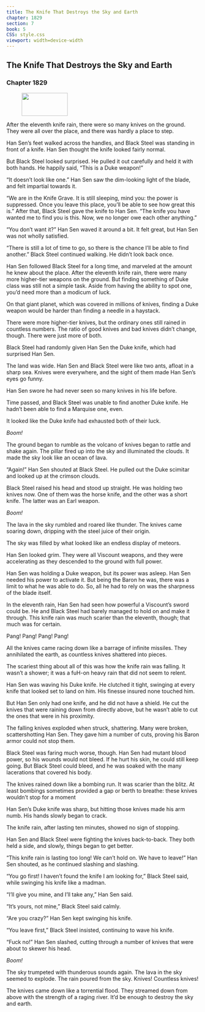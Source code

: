 ```yaml
---
title: The Knife That Destroys the Sky and Earth
chapter: 1829
section: 7
book: 5
CSS: style.css
viewport: width=device-width
---
```


## The Knife That Destroys the Sky and Earth

### Chapter 1829

<figure>
	<img src="../Images/gem.gif" alt="" id="gem" width="120" height="60" />
</figure>

After the eleventh knife rain, there were so many knives on the ground. They were all over the place, and there was hardly a place to step.

Han Sen’s feet walked across the handles, and Black Steel was standing in front of a knife. Han Sen thought the knife looked fairly normal.

But Black Steel looked surprised. He pulled it out carefully and held it with both hands. He happily said, “This is a Duke weapon!”

“It doesn’t look like one.” Han Sen saw the dim-looking light of the blade, and felt impartial towards it.

“We are in the Knife Grave. It is still sleeping, mind you: the power is suppressed. Once you leave this place, you’ll be able to see how great this is.” After that, Black Steel gave the knife to Han Sen. “The knife you have wanted me to find you is this. Now, we no longer owe each other anything.”

“You don’t want it?” Han Sen waved it around a bit. It felt great, but Han Sen was not wholly satisfied.

“There is still a lot of time to go, so there is the chance I’ll be able to find another.” Black Steel continued walking. He didn’t look back once.

Han Sen followed Black Steel for a long time, and marveled at the amount he knew about the place. After the eleventh knife rain, there were many more higher-tier weapons on the ground. But finding something of Duke class was still not a simple task. Aside from having the ability to spot one, you’d need more than a modicum of luck.

On that giant planet, which was covered in millions of knives, finding a Duke weapon would be harder than finding a needle in a haystack.

There were more higher-tier knives, but the ordinary ones still rained in countless numbers. The ratio of good knives and bad knives didn’t change, though. There were just more of both.

Black Steel had randomly given Han Sen the Duke knife, which had surprised Han Sen.

The land was wide. Han Sen and Black Steel were like two ants, afloat in a sharp sea. Knives were everywhere, and the sight of them made Han Sen’s eyes go funny.

Han Sen swore he had never seen so many knives in his life before.

Time passed, and Black Steel was unable to find another Duke knife. He hadn’t been able to find a Marquise one, even.

It looked like the Duke knife had exhausted both of their luck.

*Boom!*

The ground began to rumble as the volcano of knives began to rattle and shake again. The pillar fired up into the sky and illuminated the clouds. It made the sky look like an ocean of lava.

“Again!” Han Sen shouted at Black Steel. He pulled out the Duke scimitar and looked up at the crimson clouds.

Black Steel raised his head and stood up straight. He was holding two knives now. One of them was the horse knife, and the other was a short knife. The latter was an Earl weapon.

*Boom!*

The lava in the sky rumbled and roared like thunder. The knives came soaring down, dripping with the steel juice of their origin.

The sky was filled by what looked like an endless display of meteors.

Han Sen looked grim. They were all Viscount weapons, and they were accelerating as they descended to the ground with full power.

Han Sen was holding a Duke weapon, but its power was asleep. Han Sen needed his power to activate it. But being the Baron he was, there was a limit to what he was able to do. So, all he had to rely on was the sharpness of the blade itself.

In the eleventh rain, Han Sen had seen how powerful a Viscount’s sword could be. He and Black Steel had barely managed to hold on and make it through. This knife rain was much scarier than the eleventh, though; that much was for certain.

Pang! Pang! Pang! Pang!

All the knives came racing down like a barrage of infinite missiles. They annihilated the earth, as countless knives shattered into pieces.

The scariest thing about all of this was how the knife rain was falling. It wasn’t a shower; it was a fuH-on heavy rain that did not seem to relent.

Han Sen was waving his Duke knife. He clutched it tight, swinging at every knife that looked set to land on him. His finesse insured none touched him.

But Han Sen only had one knife, and he did not have a shield. He cut the knives that were raining down from directly above, but he wasn’t able to cut the ones that were in his proximity.

The falling knives exploded when struck, shattering. Many were broken, scattershotting Han Sen. They gave him a number of cuts, proving his Baron armor could not stop them.

Black Steel was faring much worse, though. Han Sen had mutant blood power, so his wounds would not bleed. If he hurt his skin, he could still keep going. But Black Steel could bleed, and he was soaked with the many lacerations that covered his body.

The knives rained down like a bombing run. It was scarier than the blitz. At least bombings sometimes provided a gap or berth to breathe: these knives wouldn’t stop for a moment

Han Sen’s Duke knife was sharp, but hitting those knives made his arm numb. His hands slowly began to crack.

The knife rain, after lasting ten minutes, showed no sign of stopping.

Han Sen and Black Steel were fighting the knives back-to-back. They both held a side, and slowly, things began to get better.

“This knife rain is lasting too long! We can’t hold on. We have to leave!” Han Sen shouted, as he continued slashing and slashing.

“You go first! I haven’t found the knife I am looking for,” Black Steel said, while swinging his knife like a madman.

“I’ll give you mine, and I’ll take any,” Han Sen said.

“It’s yours, not mine,” Black Steel said calmly.

“Are you crazy?” Han Sen kept swinging his knife.

“You leave first,” Black Steel insisted, continuing to wave his knife.

“Fuck no!” Han Sen slashed, cutting through a number of knives that were about to skewer his head.

*Boom!*

The sky trumpeted with thunderous sounds again. The lava in the sky seemed to explode. The rain poured from the sky. Knives! Countless knives!

The knives came down like a torrential flood. They streamed down from above with the strength of a raging river. It’d be enough to destroy the sky and earth.